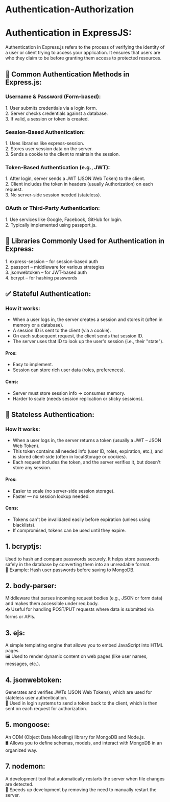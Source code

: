 # Authentication-Authorization

<h1>Authentication in ExpressJS:</h1>
Authentication in Express.js refers to the process of verifying the identity of a user or client trying to access your application. It ensures that users are who they claim to be before granting them access to protected resources.

<h2>🔐 Common Authentication Methods in Express.js:</h2>
<h3>Username & Password (Form-based):</h3>
1. User submits credentials via a login form.<br>
2. Server checks credentials against a database.<br>
3. If valid, a session or token is created.

<h3>Session-Based Authentication:</h3>
1. Uses libraries like express-session.<br>
2. Stores user session data on the server.<br>
3. Sends a cookie to the client to maintain the session.

<h3>Token-Based Authentication (e.g., JWT):</h3>
1. After login, server sends a JWT (JSON Web Token) to the client.<br>
2. Client includes the token in headers (usually Authorization) on each request.<br>
3. No server-side session needed (stateless).

<h3>OAuth or Third-Party Authentication:</h3>
1. Use services like Google, Facebook, GitHub for login.<br>
2. Typically implemented using passport.js.

<h2>🔧 Libraries Commonly Used for Authentication in Express:</h2>
1. express-session – for session-based auth<br>
2. passport – middleware for various strategies<br>
3. jsonwebtoken – for JWT-based auth<br>
4. bcrypt – for hashing passwords


<h2>✅ Stateful Authentication:</h2>
<h3>How it works:</h3>
<ul>
<li>When a user logs in, the server creates a session and stores it (often in memory or a database).
<li>A session ID is sent to the client (via a cookie).</li>  
<li>On each subsequent request, the client sends that session ID.</li>  
<li>The server uses that ID to look up the user's session (i.e., their "state").</li>  
</ul>

<h4>Pros:</h4>
<ul>
<li>Easy to implement.</li>
<li>Session can store rich user data (roles, preferences).</li>
</ul>

<h4>Cons:</h4>
<ul>
 <li>Server must store session info → consumes memory.</li>
<li>Harder to scale (needs session replication or sticky sessions).</li>
</ul>

<h2>🚫 Stateless Authentication:</h2>
<h3>How it works:</h3>
<ul>
<li>When a user logs in, the server returns a token (usually a JWT – JSON Web Token).</li>
<li>This token contains all needed info (user ID, roles, expiration, etc.), and is stored client-side (often in localStorage or cookies).</li>
<li>Each request includes the token, and the server verifies it, but doesn't store any session.</li>
</ul>

<h4>Pros:</h4>
<ul>
<li>Easier to scale (no server-side session storage).</li>
<li>Faster — no session lookup needed.</li>
</ul>


<h4>Cons:</h4>
<ul>
  <li>Tokens can't be invalidated easily before expiration (unless using blacklists).</li>
<li>If compromised, tokens can be used until they expire.</li>
</ul>


<h2>1. bcryptjs:</h2>
Used to hash and compare passwords securely. It helps store passwords safely in the database by converting them into an unreadable format.<br>
🔐 Example: Hash user passwords before saving to MongoDB.

<h2>2. body-parser:</h2>
Middleware that parses incoming request bodies (e.g., JSON or form data) and makes them accessible under req.body.<br>
📥 Useful for handling POST/PUT requests where data is submitted via forms or APIs.

<h2>3. ejs:</h2>
A simple templating engine that allows you to embed JavaScript into HTML pages.<br>
🖼️ Used to render dynamic content on web pages (like user names, messages, etc.).

<h2>4. jsonwebtoken:</h2>
Generates and verifies JWTs (JSON Web Tokens), which are used for stateless user authentication.<br>
🔐 Used in login systems to send a token back to the client, which is then sent on each request for authorization.

<h2>5. mongoose:</h2>
An ODM (Object Data Modeling) library for MongoDB and Node.js.<br>
🛢️ Allows you to define schemas, models, and interact with MongoDB in an organized way.

<h2>7. nodemon:</h2>
A development tool that automatically restarts the server when file changes are detected.<br>
🚀 Speeds up development by removing the need to manually restart the server.
